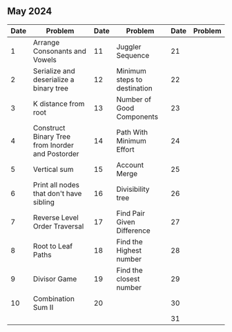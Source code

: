 ## May 2024

| Date | Problem                                          | Date | Problem                      | Date | Problem |
| ---- | ------------------------------------------------ | ---- | ---------------------------- | ---- | ------- |
| 1    | Arrange Consonants and Vowels                    | 11   | Juggler Sequence             | 21   |         |
| 2    | Serialize and deserialize a binary tree          | 12   | Minimum steps to destination | 22   |         |
| 3    | K distance from root                             | 13   | Number of Good Components    | 23   |         |
| 4    | Construct Binary Tree from Inorder and Postorder | 14   | Path With Minimum Effort     | 24   |         |
| 5    | Vertical sum                                     | 15   | Account Merge                | 25   |         |
| 6    | Print all nodes that don't have sibling          | 16   | Divisibility tree            | 26   |         |
| 7    | Reverse Level Order Traversal                    | 17   | Find Pair Given Difference   | 27   |         |
| 8    | Root to Leaf Paths                               | 18   | Find the Highest number      | 28   |         |
| 9    | Divisor Game                                     | 19   | Find the closest number      | 29   |         |
| 10   | Combination Sum II                               | 20   |                              | 30   |         |
|      |                                                  |      |                              | 31   |         |
